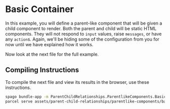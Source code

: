 # Basic Container

In this example, you will define a parent-like component that will be given a child component to render. Both the parent and child will be static HTML components. They will not respond to `input` values, raise `messages`, or have any `action`s. Again, we'll be hiding some of the configuration from you for now until we have explained how it works.

Now look at the next file for the full example.

## Compiling Instructions

To compile the next file and view its results in the browser, use these instructions.

```bash
spago bundle-app -m ParentChildRelationships.ParentlikeComponents.BasicContainer -t assets/parent-child-relationships/parentlike-components/basic-container.js
parcel serve assets/parent-child-relationships/parentlike-components/basic-container.html -o basic-container--parcelified.html --open
```
